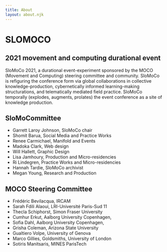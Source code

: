 ```yaml
---
title: About
layout: about.njk
---
```


# SLOMOCO

## 2021 movement and computing durational event

SloMoCo 2021, a durational event-experiment sponsored by the MOCO (Movement and Computing) steering committee and community. SloMoCo is refiguring the conference form via global collaborations in collective knowledge-production, cybernetically informed learning-making structurations, and telematically mediated field practice. SloMoCo temporally (explodes, augments, prolates) the event conference as a site of knowledge production.

## SloMoCommittee

- Garrett Laroy Johnson, SloMoCo chair
- Shomit Barua, Social Media and Practice Works
- Renee Carmichael, Manifold and Events
- Madoka Clark, Web design
- Will Hallett, Graphic Design
- Lisa Jamhoury, Production and Micro-residencies
- Ri Lindegren, Practice Works and Micro-residencies
- Hannah Tardie, SloMoCo archivist
- Megan Young, Research and Production

## MOCO Steering Committee

- Frédéric Bevilacqua, IRCAM
- Sarah Fdili Alaoui, LRI-Université Paris-Sud 11
- Thecla Schiphorst, Simon Fraser University
- Cumhur Erkut, Aalborg University Copenhagen,
- Sofia Dahl, Aalborg University Copenhagen,
- Grisha Coleman, Arizona State University
- Gualtiero Volpe, University of Genova
- Marco Gillies, Goldsmiths, University of London
- Sotiris Manitsaris, MINES ParisTech
